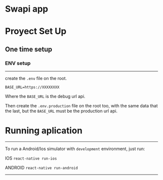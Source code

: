 Swapi app
====================================

# Proyect Set Up

## One time setup

### ENV setup
------------
create the `.env` file on the root.
```
BASE_URL=https://XXXXXXXX

```

Where the `BASE_URL` is the debug url api.

Then create the `.env.production` file on the root too, with the same data that the last,
but the `BASE_URL` must be the production url api.



# Running aplication

--------------------
To run a Android/Ios simulator with `development` environment, just run:

IOS
`react-native run-ios`

ANDROID
`react-native run-android`

--------------------